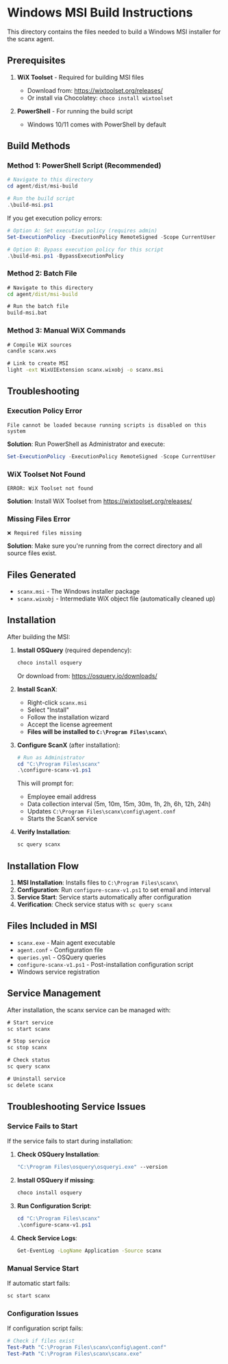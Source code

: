 # Windows MSI Build Instructions

This directory contains the files needed to build a Windows MSI installer for the scanx agent.

## Prerequisites

1. **WiX Toolset** - Required for building MSI files
   - Download from: https://wixtoolset.org/releases/
   - Or install via Chocolatey: `choco install wixtoolset`

2. **PowerShell** - For running the build script
   - Windows 10/11 comes with PowerShell by default

## Build Methods

### Method 1: PowerShell Script (Recommended)

```powershell
# Navigate to this directory
cd agent/dist/msi-build

# Run the build script
.\build-msi.ps1
```

If you get execution policy errors:
```powershell
# Option A: Set execution policy (requires admin)
Set-ExecutionPolicy -ExecutionPolicy RemoteSigned -Scope CurrentUser

# Option B: Bypass execution policy for this script
.\build-msi.ps1 -BypassExecutionPolicy
```

### Method 2: Batch File

```cmd
# Navigate to this directory
cd agent/dist/msi-build

# Run the batch file
build-msi.bat
```

### Method 3: Manual WiX Commands

```cmd
# Compile WiX sources
candle scanx.wxs

# Link to create MSI
light -ext WixUIExtension scanx.wixobj -o scanx.msi
```

## Troubleshooting

### Execution Policy Error
```
File cannot be loaded because running scripts is disabled on this system
```
**Solution**: Run PowerShell as Administrator and execute:
```powershell
Set-ExecutionPolicy -ExecutionPolicy RemoteSigned -Scope CurrentUser
```

### WiX Toolset Not Found
```
ERROR: WiX Toolset not found
```
**Solution**: Install WiX Toolset from https://wixtoolset.org/releases/

### Missing Files Error
```
❌ Required files missing
```
**Solution**: Make sure you're running from the correct directory and all source files exist.

## Files Generated

- `scanx.msi` - The Windows installer package
- `scanx.wixobj` - Intermediate WiX object file (automatically cleaned up)

## Installation

After building the MSI:

1. **Install OSQuery** (required dependency):
   ```cmd
   choco install osquery
   ```
   Or download from: https://osquery.io/downloads/

2. **Install ScanX**:
   - Right-click `scanx.msi`
   - Select "Install"
   - Follow the installation wizard
   - Accept the license agreement
   - **Files will be installed to `C:\Program Files\scanx\`**

3. **Configure ScanX** (after installation):
   ```powershell
   # Run as Administrator
   cd "C:\Program Files\scanx"
   .\configure-scanx-v1.ps1
   ```
   
   This will prompt for:
   - Employee email address
   - Data collection interval (5m, 10m, 15m, 30m, 1h, 2h, 6h, 12h, 24h)
   - Updates `C:\Program Files\scanx\config\agent.conf`
   - Starts the ScanX service

4. **Verify Installation**:
   ```cmd
   sc query scanx
   ```

## Installation Flow

1. **MSI Installation**: Installs files to `C:\Program Files\scanx\`
2. **Configuration**: Run `configure-scanx-v1.ps1` to set email and interval
3. **Service Start**: Service starts automatically after configuration
4. **Verification**: Check service status with `sc query scanx`

## Files Included in MSI

- `scanx.exe` - Main agent executable
- `agent.conf` - Configuration file
- `queries.yml` - OSQuery queries
- `configure-scanx-v1.ps1` - Post-installation configuration script
- Windows service registration

## Service Management

After installation, the scanx service can be managed with:

```cmd
# Start service
sc start scanx

# Stop service  
sc stop scanx

# Check status
sc query scanx

# Uninstall service
sc delete scanx
```

## Troubleshooting Service Issues

### Service Fails to Start
If the service fails to start during installation:

1. **Check OSQuery Installation**:
   ```cmd
   "C:\Program Files\osquery\osqueryi.exe" --version
   ```

2. **Install OSQuery if missing**:
   ```cmd
   choco install osquery
   ```

3. **Run Configuration Script**:
   ```powershell
   cd "C:\Program Files\scanx"
   .\configure-scanx-v1.ps1
   ```

4. **Check Service Logs**:
   ```cmd
   Get-EventLog -LogName Application -Source scanx
   ```

### Manual Service Start
If automatic start fails:
```cmd
sc start scanx
```

### Configuration Issues
If configuration script fails:
```powershell
# Check if files exist
Test-Path "C:\Program Files\scanx\config\agent.conf"
Test-Path "C:\Program Files\scanx\scanx.exe"
```
